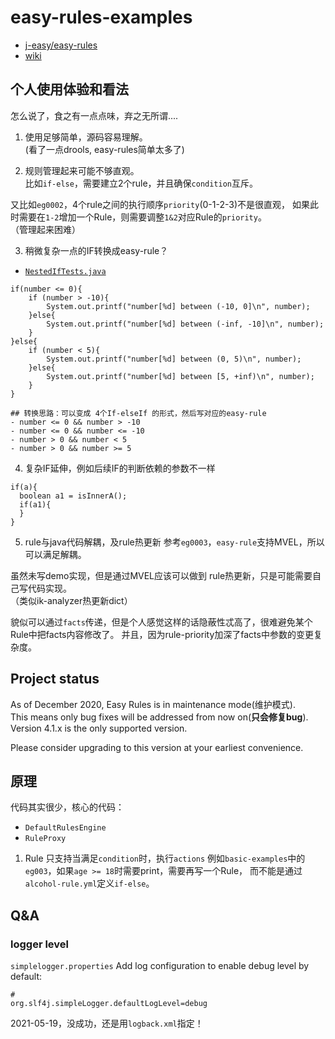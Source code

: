 # easy-rules-examples

+ [j-easy/easy-rules](https://github.com/j-easy/easy-rules)
+ [wiki](https://github.com/j-easy/easy-rules/wiki)

## 个人使用体验和看法
怎么说了，食之有一点点味，弃之无所谓....

1. 使用足够简单，源码容易理解。  
(看了一点drools, easy-rules简单太多了)

2. 规则管理起来可能不够直观。  
比如`if-else`，需要建立2个rule，并且确保`condition`互斥。

又比如`eg0002`，4个rule之间的执行顺序`priority`(0-1-2-3)不是很直观，
如果此时需要在`1-2`增加一个Rule，则需要调整`1&2`对应Rule的`priority`。  
（管理起来困难）

3. 稍微复杂一点的IF转换成easy-rule？
+ [`NestedIfTests.java`](easy-rules-basic-examples/src/test/java/com/vergilyn/examples/ruleengine/easyrules/eg1001/NestedIfTests.java)
```
if(number <= 0){
    if (number > -10){
        System.out.printf("number[%d] between (-10, 0]\n", number);
    }else{
        System.out.printf("number[%d] between (-inf, -10]\n", number);
    }
}else{
    if (number < 5){
        System.out.printf("number[%d] between (0, 5)\n", number);
    }else{
        System.out.printf("number[%d] between [5, +inf)\n", number);
    }
}

## 转换思路：可以变成 4个If-elseIf 的形式，然后写对应的easy-rule
- number <= 0 && number > -10
- number <= 0 && number <= -10
- number > 0 && number < 5
- number > 0 && number >= 5
```

4. 复杂IF延伸，例如后续IF的判断依赖的参数不一样
```
if(a){
  boolean a1 = isInnerA();
  if(a1){
  }
}
```

5. rule与java代码解耦，及rule热更新
参考`eg0003`，`easy-rule`支持MVEL，所以可以满足解耦。

虽然未写demo实现，但是通过MVEL应该可以做到 rule热更新，只是可能需要自己写代码实现。  
（类似ik-analyzer热更新dict）


貌似可以通过`facts`传递，但是个人感觉这样的话隐蔽性忒高了，很难避免某个Rule中把facts内容修改了。
并且，因为rule-priority加深了facts中参数的变更复杂度。


## Project status
As of December 2020, Easy Rules is in maintenance mode(维护模式).  
This means only bug fixes will be addressed from now on(<b color="RED">只会修复bug</b>).  
Version 4.1.x is the only supported version.

Please consider upgrading to this version at your earliest convenience.

## 原理
代码其实很少，核心的代码：
+ `DefaultRulesEngine`
+ `RuleProxy`

1. Rule 只支持当满足`condition`时，执行`actions`
例如`basic-examples`中的`eg003`，如果`age >= 18`时需要print，需要再写一个Rule，
而不能是通过`alcohol-rule.yml`定义`if-else`。


## Q&A
### logger level
`simplelogger.properties` Add log configuration to enable debug level by default:
```
# 
org.slf4j.simpleLogger.defaultLogLevel=debug

```

2021-05-19，没成功，还是用`logback.xml`指定！